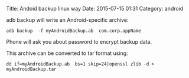 Title: Andoid backup linux way
Date: 2015-07-15 01:31
Category: android

adb backup will write an Android-specific archive:
```
adb backup  -f myAndroidBackup.ab  com.corp.appName
```

Phone will ask you about password to encrypt backup data.

This archive can be converted to tar format using:
```
dd if=myAndroidBackup.ab  bs=1 skip=24|openssl zlib -d > myAndroidBackup.tar
```
